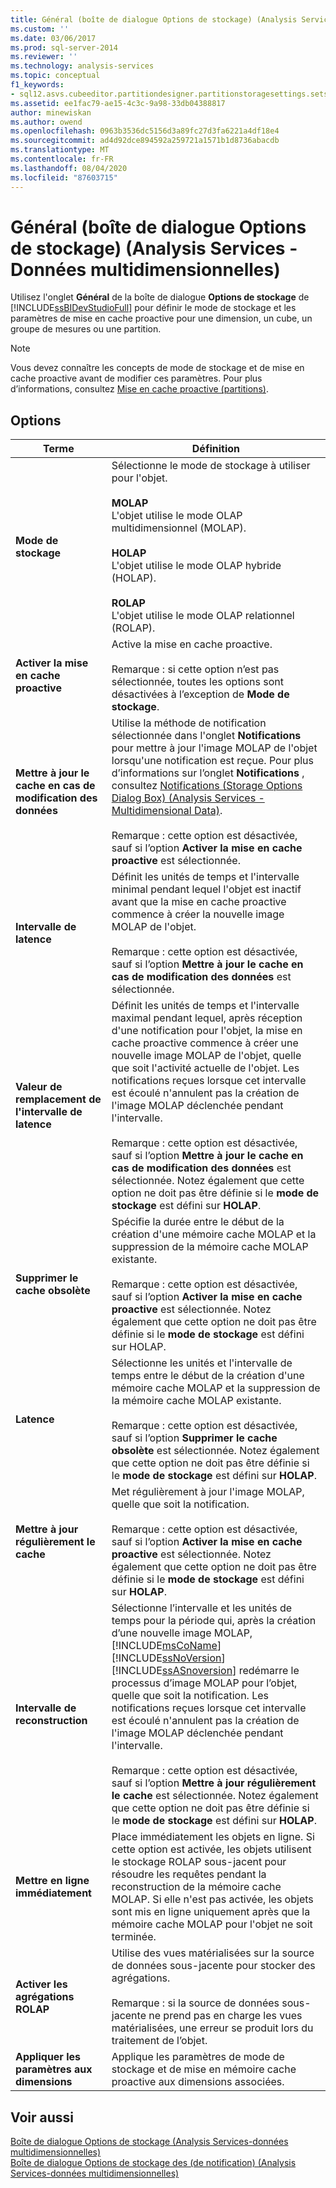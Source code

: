 ```yaml
---
title: Général (boîte de dialogue Options de stockage) (Analysis Services-données multidimensionnelles) | Microsoft Docs
ms.custom: ''
ms.date: 03/06/2017
ms.prod: sql-server-2014
ms.reviewer: ''
ms.technology: analysis-services
ms.topic: conceptual
f1_keywords:
- sql12.asvs.cubeeditor.partitiondesigner.partitionstoragesettings.setstorageoptions.storage.f1
ms.assetid: ee1fac79-ae15-4c3c-9a98-33db04388817
author: minewiskan
ms.author: owend
ms.openlocfilehash: 0963b3536dc5156d3a89fc27d3fa6221a4df18e4
ms.sourcegitcommit: ad4d92dce894592a259721a1571b1d8736abacdb
ms.translationtype: MT
ms.contentlocale: fr-FR
ms.lasthandoff: 08/04/2020
ms.locfileid: "87603715"
---
```

# <a name="general-storage-options-dialog-box-analysis-services---multidimensional-data"></a>Général (boîte de dialogue Options de stockage) (Analysis Services - Données multidimensionnelles)
  Utilisez l'onglet **Général** de la boîte de dialogue **Options de stockage** de [!INCLUDE[ssBIDevStudioFull](../includes/ssbidevstudiofull-md.md)] pour définir le mode de stockage et les paramètres de mise en cache proactive pour une dimension, un cube, un groupe de mesures ou une partition.  
  
> [!NOTE]  
>  Vous devez connaître les concepts de mode de stockage et de mise en cache proactive avant de modifier ces paramètres. Pour plus d’informations, consultez [Mise en cache proactive &#40;partitions&#41;](multidimensional-models-olap-logical-cube-objects/partitions-proactive-caching.md).  
  
## <a name="options"></a>Options  
  
|Terme|Définition|  
|----------|----------------|  
|**Mode de stockage**|Sélectionne le mode de stockage à utiliser pour l'objet.<br /><br /> **MOLAP**<br /> L'objet utilise le mode OLAP multidimensionnel (MOLAP).<br /><br /> **HOLAP**<br /> L'objet utilise le mode OLAP hybride (HOLAP).<br /><br /> **ROLAP**<br /> L'objet utilise le mode OLAP relationnel (ROLAP).|  
|**Activer la mise en cache proactive**|Active la mise en cache proactive.<br /><br /> Remarque : si cette option n’est pas sélectionnée, toutes les options sont désactivées à l’exception de **Mode de stockage**.|  
|**Mettre à jour le cache en cas de modification des données**|Utilise la méthode de notification sélectionnée dans l'onglet **Notifications** pour mettre à jour l'image MOLAP de l'objet lorsqu'une notification est reçue. Pour plus d’informations sur l’onglet **Notifications** , consultez [Notifications &#40;Storage Options Dialog Box&#41; &#40;Analysis Services - Multidimensional Data&#41;](notifications-storage-options-dialog-analysis-services-multidimensional-data.md).<br /><br /> Remarque : cette option est désactivée, sauf si l’option **Activer la mise en cache proactive** est sélectionnée.|  
|**Intervalle de latence**|Définit les unités de temps et l'intervalle minimal pendant lequel l'objet est inactif avant que la mise en cache proactive commence à créer la nouvelle image MOLAP de l'objet.<br /><br /> Remarque : cette option est désactivée, sauf si l’option **Mettre à jour le cache en cas de modification des données** est sélectionnée.|  
|**Valeur de remplacement de l'intervalle de latence**|Définit les unités de temps et l'intervalle maximal pendant lequel, après réception d'une notification pour l'objet, la mise en cache proactive commence à créer une nouvelle image MOLAP de l'objet, quelle que soit l'activité actuelle de l'objet. Les notifications reçues lorsque cet intervalle est écoulé n'annulent pas la création de l'image MOLAP déclenchée pendant l'intervalle.<br /><br /> Remarque : cette option est désactivée, sauf si l’option **Mettre à jour le cache en cas de modification des données** est sélectionnée. Notez également que cette option ne doit pas être définie si le **mode de stockage** est défini sur **HOLAP**.|  
|**Supprimer le cache obsolète**|Spécifie la durée entre le début de la création d'une mémoire cache MOLAP et la suppression de la mémoire cache MOLAP existante.<br /><br /> Remarque : cette option est désactivée, sauf si l’option **Activer la mise en cache proactive** est sélectionnée. Notez également que cette option ne doit pas être définie si le **mode de stockage** est défini sur HOLAP.|  
|**Latence**|Sélectionne les unités et l'intervalle de temps entre le début de la création d'une mémoire cache MOLAP et la suppression de la mémoire cache MOLAP existante.<br /><br /> Remarque : cette option est désactivée, sauf si l’option **Supprimer le cache obsolète** est sélectionnée. Notez également que cette option ne doit pas être définie si le **mode de stockage** est défini sur **HOLAP**.|  
|**Mettre à jour régulièrement le cache**|Met régulièrement à jour l'image MOLAP, quelle que soit la notification.<br /><br /> Remarque : cette option est désactivée, sauf si l’option **Activer la mise en cache proactive** est sélectionnée. Notez également que cette option ne doit pas être définie si le **mode de stockage** est défini sur **HOLAP**.|  
|**Intervalle de reconstruction**|Sélectionne l’intervalle et les unités de temps pour la période qui, après la création d’une nouvelle image MOLAP, [!INCLUDE[msCoName](../includes/msconame-md.md)] [!INCLUDE[ssNoVersion](../includes/ssnoversion-md.md)] [!INCLUDE[ssASnoversion](../includes/ssasnoversion-md.md)] redémarre le processus d’image MOLAP pour l’objet, quelle que soit la notification. Les notifications reçues lorsque cet intervalle est écoulé n'annulent pas la création de l'image MOLAP déclenchée pendant l'intervalle.<br /><br /> Remarque : cette option est désactivée, sauf si l’option **Mettre à jour régulièrement le cache** est sélectionnée. Notez également que cette option ne doit pas être définie si le **mode de stockage** est défini sur **HOLAP**.|  
|**Mettre en ligne immédiatement**|Place immédiatement les objets en ligne. Si cette option est activée, les objets utilisent le stockage ROLAP sous-jacent pour résoudre les requêtes pendant la reconstruction de la mémoire cache MOLAP. Si elle n'est pas activée, les objets sont mis en ligne uniquement après que la mémoire cache MOLAP pour l'objet ne soit terminée.|  
|**Activer les agrégations ROLAP**|Utilise des vues matérialisées sur la source de données sous-jacente pour stocker des agrégations.<br /><br /> Remarque : si la source de données sous-jacente ne prend pas en charge les vues matérialisées, une erreur se produit lors du traitement de l’objet.|  
|**Appliquer les paramètres aux dimensions**|Applique les paramètres de mode de stockage et de mise en mémoire cache proactive aux dimensions associées.|  
  
## <a name="see-also"></a>Voir aussi  
 [Boîte de dialogue Options de stockage &#40;Analysis Services-données multidimensionnelles&#41;](storage-options-dialog-box-analysis-services-multidimensional-data.md)   
 [Boîte de dialogue Options de stockage des &#40;de notification&#41; &#40;Analysis Services-données multidimensionnelles&#41;](notifications-storage-options-dialog-analysis-services-multidimensional-data.md)  
  
  
